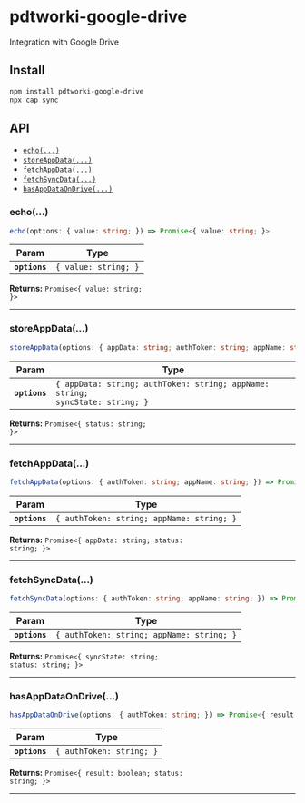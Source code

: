 # pdtworki-google-drive

Integration with Google Drive

## Install

```bash
npm install pdtworki-google-drive
npx cap sync
```

## API

<docgen-index>

* [`echo(...)`](#echo)
* [`storeAppData(...)`](#storeappdata)
* [`fetchAppData(...)`](#fetchappdata)
* [`fetchSyncData(...)`](#fetchsyncdata)
* [`hasAppDataOnDrive(...)`](#hasappdataondrive)

</docgen-index>

<docgen-api>
<!--Update the source file JSDoc comments and rerun docgen to update the docs below-->

### echo(...)

```typescript
echo(options: { value: string; }) => Promise<{ value: string; }>
```

| Param         | Type                            |
| ------------- | ------------------------------- |
| **`options`** | <code>{ value: string; }</code> |

**Returns:** <code>Promise&lt;{ value: string; }&gt;</code>

--------------------


### storeAppData(...)

```typescript
storeAppData(options: { appData: string; authToken: string; appName: string; syncState: string; }) => Promise<{ status: string; }>
```

| Param         | Type                                                                                     |
| ------------- | ---------------------------------------------------------------------------------------- |
| **`options`** | <code>{ appData: string; authToken: string; appName: string; syncState: string; }</code> |

**Returns:** <code>Promise&lt;{ status: string; }&gt;</code>

--------------------


### fetchAppData(...)

```typescript
fetchAppData(options: { authToken: string; appName: string; }) => Promise<{ appData: string; status: string; }>
```

| Param         | Type                                                 |
| ------------- | ---------------------------------------------------- |
| **`options`** | <code>{ authToken: string; appName: string; }</code> |

**Returns:** <code>Promise&lt;{ appData: string; status: string; }&gt;</code>

--------------------


### fetchSyncData(...)

```typescript
fetchSyncData(options: { authToken: string; appName: string; }) => Promise<{ syncState: string; status: string; }>
```

| Param         | Type                                                 |
| ------------- | ---------------------------------------------------- |
| **`options`** | <code>{ authToken: string; appName: string; }</code> |

**Returns:** <code>Promise&lt;{ syncState: string; status: string; }&gt;</code>

--------------------


### hasAppDataOnDrive(...)

```typescript
hasAppDataOnDrive(options: { authToken: string; }) => Promise<{ result: boolean; status: string; }>
```

| Param         | Type                                |
| ------------- | ----------------------------------- |
| **`options`** | <code>{ authToken: string; }</code> |

**Returns:** <code>Promise&lt;{ result: boolean; status: string; }&gt;</code>

--------------------

</docgen-api>
